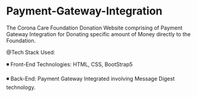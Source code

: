 # Payment-Gateway-Integration
The Corona Care Foundation Donation Website comprising of Payment Gateway Integration for Donating specific amount of Money directly to the Foundation.

@Tech Stack Used:

◾ Front-End Technologies: HTML, CSS, BootStrap5

◾ Back-End: Payment Gateway Integrated involving Message Digest technology.

